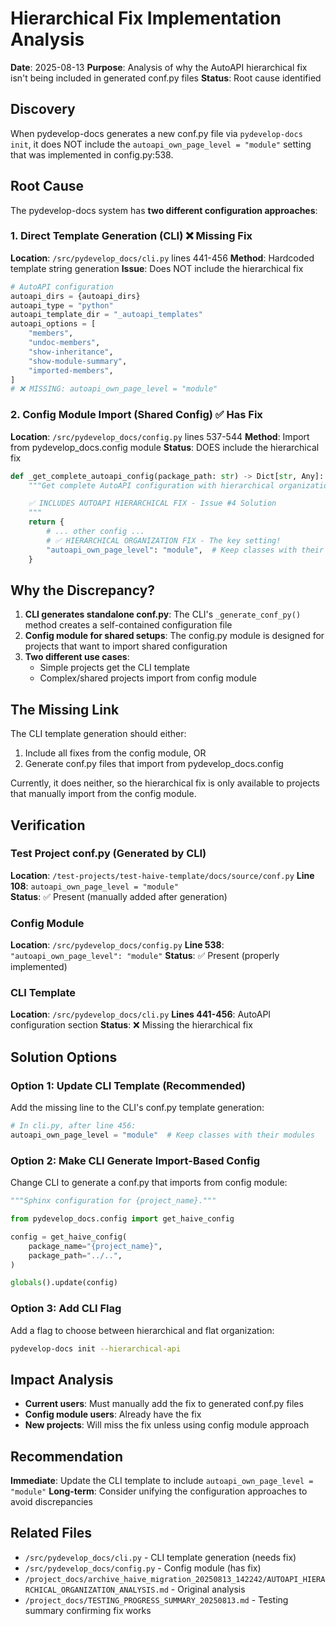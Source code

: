 # Hierarchical Fix Implementation Analysis

**Date**: 2025-08-13
**Purpose**: Analysis of why the AutoAPI hierarchical fix isn't being included in generated conf.py files
**Status**: Root cause identified

## Discovery

When pydevelop-docs generates a new conf.py file via `pydevelop-docs init`, it does NOT include the `autoapi_own_page_level = "module"` setting that was implemented in config.py:538.

## Root Cause

The pydevelop-docs system has **two different configuration approaches**:

### 1. Direct Template Generation (CLI) ❌ Missing Fix

**Location**: `/src/pydevelop_docs/cli.py` lines 441-456
**Method**: Hardcoded template string generation
**Issue**: Does NOT include the hierarchical fix

```python
# AutoAPI configuration
autoapi_dirs = {autoapi_dirs}
autoapi_type = "python"
autoapi_template_dir = "_autoapi_templates"
autoapi_options = [
    "members",
    "undoc-members",
    "show-inheritance",
    "show-module-summary",
    "imported-members",
]
# ❌ MISSING: autoapi_own_page_level = "module"
```

### 2. Config Module Import (Shared Config) ✅ Has Fix

**Location**: `/src/pydevelop_docs/config.py` lines 537-544
**Method**: Import from pydevelop_docs.config module
**Status**: DOES include the hierarchical fix

```python
def _get_complete_autoapi_config(package_path: str) -> Dict[str, Any]:
    """Get complete AutoAPI configuration with hierarchical organization.

    ✅ INCLUDES AUTOAPI HIERARCHICAL FIX - Issue #4 Solution
    """
    return {
        # ... other config ...
        # ✅ HIERARCHICAL ORGANIZATION FIX - The key setting!
        "autoapi_own_page_level": "module",  # Keep classes with their modules
    }
```

## Why the Discrepancy?

1. **CLI generates standalone conf.py**: The CLI's `_generate_conf_py()` method creates a self-contained configuration file
2. **Config module for shared setups**: The config.py module is designed for projects that want to import shared configuration
3. **Two different use cases**:
   - Simple projects get the CLI template
   - Complex/shared projects import from config module

## The Missing Link

The CLI template generation should either:

1. Include all fixes from the config module, OR
2. Generate conf.py files that import from pydevelop_docs.config

Currently, it does neither, so the hierarchical fix is only available to projects that manually import from the config module.

## Verification

### Test Project conf.py (Generated by CLI)

**Location**: `/test-projects/test-haive-template/docs/source/conf.py`
**Line 108**: `autoapi_own_page_level = "module"`  
**Status**: ✅ Present (manually added after generation)

### Config Module

**Location**: `/src/pydevelop_docs/config.py`
**Line 538**: `"autoapi_own_page_level": "module"`
**Status**: ✅ Present (properly implemented)

### CLI Template

**Location**: `/src/pydevelop_docs/cli.py`
**Lines 441-456**: AutoAPI configuration section
**Status**: ❌ Missing the hierarchical fix

## Solution Options

### Option 1: Update CLI Template (Recommended)

Add the missing line to the CLI's conf.py template generation:

```python
# In cli.py, after line 456:
autoapi_own_page_level = "module"  # Keep classes with their modules
```

### Option 2: Make CLI Generate Import-Based Config

Change CLI to generate a conf.py that imports from config module:

```python
"""Sphinx configuration for {project_name}."""

from pydevelop_docs.config import get_haive_config

config = get_haive_config(
    package_name="{project_name}",
    package_path="../..",
)

globals().update(config)
```

### Option 3: Add CLI Flag

Add a flag to choose between hierarchical and flat organization:

```bash
pydevelop-docs init --hierarchical-api
```

## Impact Analysis

- **Current users**: Must manually add the fix to generated conf.py files
- **Config module users**: Already have the fix
- **New projects**: Will miss the fix unless using config module approach

## Recommendation

**Immediate**: Update the CLI template to include `autoapi_own_page_level = "module"`
**Long-term**: Consider unifying the configuration approaches to avoid discrepancies

## Related Files

- `/src/pydevelop_docs/cli.py` - CLI template generation (needs fix)
- `/src/pydevelop_docs/config.py` - Config module (has fix)
- `/project_docs/archive_haive_migration_20250813_142242/AUTOAPI_HIERARCHICAL_ORGANIZATION_ANALYSIS.md` - Original analysis
- `/project_docs/TESTING_PROGRESS_SUMMARY_20250813.md` - Testing summary confirming fix works
